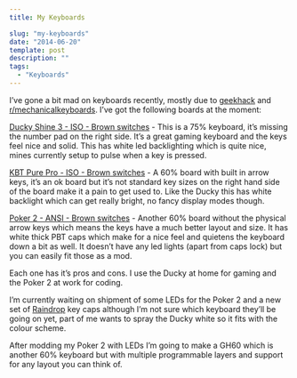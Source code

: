 ```yaml
---
title: My Keyboards

slug: "my-keyboards"
date: "2014-06-20"
template: post
description: ""
tags:
  - "Keyboards"
---
```

I’ve gone a bit mad on keyboards recently, mostly due to [geekhack](http://geekhack.org/) and [r/mechanicalkeyboards](http://www.reddit.com/r/mechanicalkeyboards). I’ve got the following boards at the moment:


[Ducky Shine 3 - ISO - Brown switches](http://www.amazon.co.uk/gp/product/B00FBCYAKI/ref=as_li_tf_tl?ie=UTF8&camp=1634&creative=6738&creativeASIN=B00FBCYAKI&linkCode=as2&tag=mikebellio-21) -
This is a 75% keyboard, it’s missing the number pad on the right side. It’s a great gaming keyboard and the keys feel nice and solid. This has white led backlighting which is quite nice, mines currently setup to pulse when a key is pressed.

[KBT Pure Pro - ISO - Brown switches](http://www.amazon.co.uk/gp/product/B00A2LLJ0W/ref=as_li_tf_tl?ie=UTF8&camp=1634&creative=6738&creativeASIN=B00A2LLJ0W&linkCode=as2&tag=mikebellio-21) -
A 60% board with built in arrow keys, it’s an ok board but it’s not standard key sizes on the right hand side of the board make it a pain to get used to. Like the Ducky this has white backlight which can get really bright, no fancy display modes though.

[Poker 2 - ANSI - Brown switches](http://www.amazon.co.uk/gp/product/B00GERK25G/ref=as_li_tf_tl?ie=UTF8&camp=1634&creative=6738&creativeASIN=B00GERK25G&linkCode=as2&tag=mikebellio-21) -
Another 60% board without the physical arrow keys which means the keys have a much better layout and size. It has white thick PBT caps which make for a nice feel and quietens the keyboard down a bit as well. It doesn’t have any led lights (apart from caps lock) but you can easily fit those as a mod.

Each one has it’s pros and cons. I use the Ducky at home for gaming and the Poker 2 at work for coding.

I’m currently waiting on shipment of some LEDs for the Poker 2 and a new set of [Raindrop](http://geekhack.org/index.php?topic=52475.0) key caps although I’m not sure which keyboard they’ll be going on yet, part of me wants to spray the Ducky white so it fits with the colour scheme.

After modding my Poker 2 with LEDs I’m going to make a GH60 which is another 60% keyboard but with multiple programmable layers and support for any layout you can think of.
